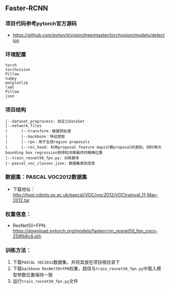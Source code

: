 ## Faster-RCNN

### 项目代码参考pytorch官方源码
- https://github.com/pytorch/vision/tree/master/torchvision/models/detection

### 环境配置
```
torch
torchvision
Pillow
numpy 
matplotlib
lxml
Pillow
json
```

### 项目结构
```
|--dataset_preprocess: 自定义DataSet
|--network_files
|      |--transform：数据预处理
|      |--backbone：特征提取
|      |--rpn：用于生成region proposals
|      |--roi_head: 利用proposal feature maps计算proposal的类别，同时再次bounding box regression获得检测框最终的精确位置
|--train_resnet50_fpn.py: 训练脚本
|--pascal_voc_classes.json: 数据集类别信息
```

### 数据集：PASCAL VOC2012数据集
- 下载地址：http://host.robots.ox.ac.uk/pascal/VOC/voc2012/VOCtrainval_11-May-2012.tar

### 权重信息：
- ResNet50+FPN: https://download.pytorch.org/models/fasterrcnn_resnet50_fpn_coco-258fb6c6.pth

### 训练方法：
1. 下载`PASCAL VOC2012`数据集，并将其放在项目根目录下
2. 下载`backbone ResNet50+FPN`权重，路径与`train_resnet50_fpn.py`中载入模型参数位置保持一致
3. 运行`train_resnet50_fpn.py`文件